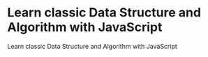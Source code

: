 # Learn classic Data Structure and Algorithm with JavaScript
Learn classic Data Structure and Algorithm with JavaScript
